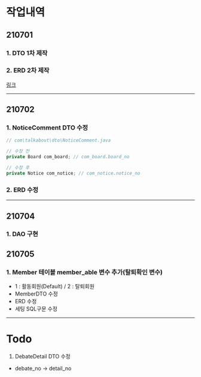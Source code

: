 # 작업내역
## 210701
### 1. DTO 1차 제작
### 2. ERD 2차 제작
[링크](https://www.erdcloud.com/d/YYWimyRYK7asSbXMN)  
___

## 210702
### 1. NoticeComment DTO 수정
```java
// com\talkabout\dto\NoticeComment.java

// 수정 전
private Board com_board; // com_board.board_no

// 수정 후
private Notice com_notice; // com_notice.notice_no
```
### 2. ERD 수정
___

## 210704
### 1. DAO 구현

## 210705
### 1. Member 테이블 member_able 변수 추가(탈퇴확인 변수)
- 1 : 활동회원(Default) / 2 : 탈퇴회원
- MemberDTO 수정
- ERD 수정
- 세팅 SQL구문 수정
___
# Todo
1. DebateDetail DTO 수정
  - debate_no -> detail_no
